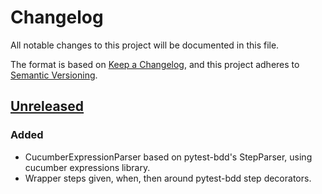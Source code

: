 # Changelog

All notable changes to this project will be documented in this file.

The format is based on [Keep a Changelog](https://keepachangelog.com/en/1.1.0/),
and this project adheres to [Semantic Versioning](https://semver.org/spec/v2.0.0.html).

## [Unreleased]

### Added

* CucumberExpressionParser based on pytest-bdd's StepParser, using cucumber expressions library.
* Wrapper steps given, when, then around pytest-bdd step decorators.

[unreleased]: https://github.com/FlTr/pytest-bdd-cucumber-expression/compare/e7b919018b8b73bd590ab9be9f553b310c740d00...HEAD
[0.0.0]: https://github.com/FlTr/pytest-bdd-cucumber-expression/commit/e7b919018b8b73bd590ab9be9f553b310c740d00
